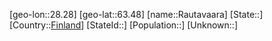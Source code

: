 ﻿---
location: [63.48,28.28]
type: City
tags:
- geo/City


SpocWebEntityId: 33656
isDeleted: false
confidential: public

---
[geo-lon::28.28]
[geo-lat::63.48]
[name::Rautavaara]
[State::]
[Country::[Finland](geo/Continent/Europe/Finland.md)]
[StateId::]
[Population::]
[Unknown::]

